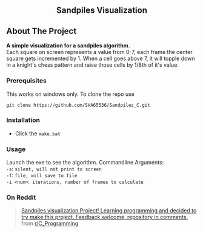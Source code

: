 <br />
<p align="center">
  <h2 align="center">Sandpiles Visualization</h3>
</p>

## About The Project

**A simple visualization for a sandpiles algorithm.**
<br>
Each square on screen represents a value from 0-7, each frame the center square gets incremented by 1. When a cell goes above 7, it will topple down in a knight's chess pattern and raise those cells by 1/8th of it's value.

### Prerequisites

This works on windows only.
To clone the repo use
```
git clone https://github.com/SHA65536/Sandpiles_C.git
```

### Installation

- Click the `make.bat`

<!-- USAGE EXAMPLES -->
### Usage

Launch the exe to see the algorithm.
Commandline Arguments: <br>
`-s`: `silent, will not print to screen` <br>
`-f`: `file, will save to file`<br>
`-i <num>`:` iterations, number of frames to calculate`<br>

### On Reddit
<blockquote class="reddit-card" data-card-created="1607008442"><a href="https://www.reddit.com/r/C_Programming/comments/k5yr59/sandpiles_visualization_project_learning/">Sandpiles visualization Project! Learning programming and decided to try make this project. Feedback welcome, repository in comments.</a> from <a href="http://www.reddit.com/r/C_Programming">r/C_Programming</a></blockquote>